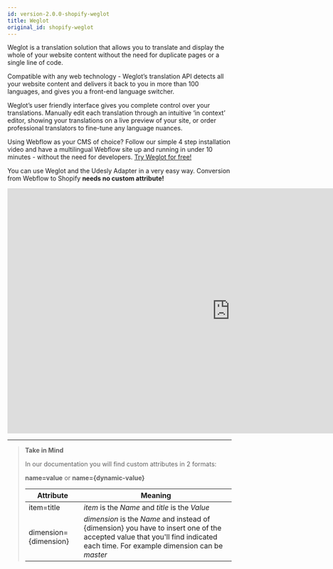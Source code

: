 ```yaml
---
id: version-2.0.0-shopify-weglot
title: Weglot
original_id: shopify-weglot
---
```


Weglot is a translation solution that allows you to translate and display the whole of your website content without the need for duplicate pages or a single line of code.

Compatible with any web technology - Weglot’s translation API detects all your website content and delivers it back to you in more than 100 languages, and gives you a front-end language switcher.

Weglot’s user friendly interface gives you complete control over your translations. Manually edit each translation through an intuitive ‘in context’ editor, showing your translations on a live preview of your site, or order professional translators to fine-tune any language nuances.

Using Webflow as your CMS of choice? Follow our simple 4 step installation video and have a multilingual Webflow site up and running in under 10 minutes - without the need for developers. [Try Weglot for free!](https://weglot.com/?fp_ref=udesly)

You can use Weglot and the Udesly Adapter in a very easy way. Conversion from Webflow to Shopify **needs no custom attribute!**


<iframe width="1000" height="550" src="https://www.youtube.com/embed/elLi7Ztnd8s" frameborder="0" allow="accelerometer; autoplay; encrypted-media; gyroscope; picture-in-picture" allowfullscreen></iframe>

---------
> **Take in Mind**
>
> In our documentation you will find custom attributes in 2 formats:
>
> **name=value** or **name={dynamic-value}**
>
>
> **Attribute**             | **Meaning** | 
> -------------             | --------------- |
> | item=title              | *item* is the *Name* and *title* is the *Value* |
> | dimension={dimension}   | *dimension* is the *Name* and instead of {dimension} you have to insert one of the accepted value that you'll find indicated each time. For example dimension can be *master*|